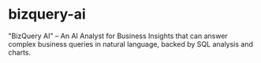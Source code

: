 # bizquery-ai
"BizQuery AI" – An AI Analyst for Business Insights that can answer complex business queries in natural language, backed by SQL analysis and charts.
